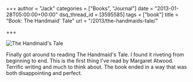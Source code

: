 +++
author = "Jack"
categories = ["Books", "Journal"]
date = "2013-01-28T05:00:00+00:00"
dsq_thread_id = [3595585]
tags = ["book"]
title = "Book: The Handmaid' Tale"
url = "/2013/the-handmaids-tale/"

+++

<aside> <img src="/img/the-handmaids-tale-book.jpg" alt="The Handmaid's Tale" class="postimage" />
  
</aside> 

Finally got around to reading The Handmaid's Tale. I found it riveting from beginning to end. This is the first thing I've read by Margaret Atwood. Terrific writing and much to think about. The book ended in a way that was both disappointing and perfect.